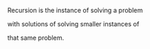 Recursion is the instance of solving a problem 

with solutions of solving smaller instances of 

that same problem.
